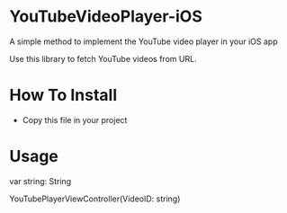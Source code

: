 # YouTubeVideoPlayer-iOS
A simple method to implement the YouTube video player in your iOS app

Use this library to fetch YouTube videos from URL.

# How To Install
- Copy this file in your project


# Usage

var string: String

YouTubePlayerViewController(VideoID: string)




